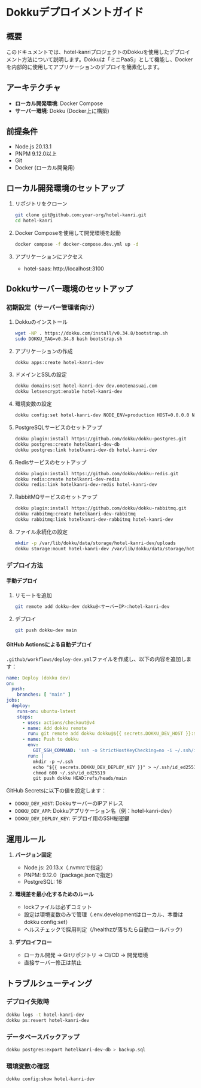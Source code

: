 # Dokkuデプロイメントガイド

## 概要

このドキュメントでは、hotel-kanriプロジェクトのDokkuを使用したデプロイメント方法について説明します。Dokkuは「ミニPaaS」として機能し、Dockerを内部的に使用してアプリケーションのデプロイを簡素化します。

## アーキテクチャ

- **ローカル開発環境**: Docker Compose
- **サーバー環境**: Dokku (Docker上に構築)

## 前提条件

- Node.js 20.13.1
- PNPM 9.12.0以上
- Git
- Docker (ローカル開発用)

## ローカル開発環境のセットアップ

1. リポジトリをクローン
   ```bash
   git clone git@github.com:your-org/hotel-kanri.git
   cd hotel-kanri
   ```

2. Docker Composeを使用して開発環境を起動
   ```bash
   docker compose -f docker-compose.dev.yml up -d
   ```

3. アプリケーションにアクセス
   - hotel-saas: http://localhost:3100

## Dokkuサーバー環境のセットアップ

### 初期設定（サーバー管理者向け）

1. Dokkuのインストール
   ```bash
   wget -NP . https://dokku.com/install/v0.34.8/bootstrap.sh
   sudo DOKKU_TAG=v0.34.8 bash bootstrap.sh
   ```

2. アプリケーションの作成
   ```bash
   dokku apps:create hotel-kanri-dev
   ```

3. ドメインとSSLの設定
   ```bash
   dokku domains:set hotel-kanri-dev dev.omotenasuai.com
   dokku letsencrypt:enable hotel-kanri-dev
   ```

4. 環境変数の設定
   ```bash
   dokku config:set hotel-kanri-dev NODE_ENV=production HOST=0.0.0.0 NITRO_PORT=3100
   ```

5. PostgreSQLサービスのセットアップ
   ```bash
   dokku plugin:install https://github.com/dokku/dokku-postgres.git
   dokku postgres:create hotelkanri-dev-db
   dokku postgres:link hotelkanri-dev-db hotel-kanri-dev
   ```

6. Redisサービスのセットアップ
   ```bash
   dokku plugin:install https://github.com/dokku/dokku-redis.git
   dokku redis:create hotelkanri-dev-redis
   dokku redis:link hotelkanri-dev-redis hotel-kanri-dev
   ```

7. RabbitMQサービスのセットアップ
   ```bash
   dokku plugin:install https://github.com/dokku/dokku-rabbitmq.git
   dokku rabbitmq:create hotelkanri-dev-rabbitmq
   dokku rabbitmq:link hotelkanri-dev-rabbitmq hotel-kanri-dev
   ```

8. ファイル永続化の設定
   ```bash
   mkdir -p /var/lib/dokku/data/storage/hotel-kanri-dev/uploads
   dokku storage:mount hotel-kanri-dev /var/lib/dokku/data/storage/hotel-kanri-dev/uploads:/app/uploads
   ```

### デプロイ方法

#### 手動デプロイ

1. リモートを追加
   ```bash
   git remote add dokku-dev dokku@<サーバーIP>:hotel-kanri-dev
   ```

2. デプロイ
   ```bash
   git push dokku-dev main
   ```

#### GitHub Actionsによる自動デプロイ

`.github/workflows/deploy-dev.yml`ファイルを作成し、以下の内容を追加します：

```yaml
name: Deploy (dokku dev)
on:
  push:
    branches: [ "main" ]
jobs:
  deploy:
    runs-on: ubuntu-latest
    steps:
      - uses: actions/checkout@v4
      - name: Add dokku remote
        run: git remote add dokku dokku@${{ secrets.DOKKU_DEV_HOST }}:${{ secrets.DOKKU_DEV_APP }}
      - name: Push to dokku
        env:
          GIT_SSH_COMMAND: 'ssh -o StrictHostKeyChecking=no -i ~/.ssh/id_ed25519'
        run: |
          mkdir -p ~/.ssh
          echo "${{ secrets.DOKKU_DEV_DEPLOY_KEY }}" > ~/.ssh/id_ed25519
          chmod 600 ~/.ssh/id_ed25519
          git push dokku HEAD:refs/heads/main
```

GitHub Secretsに以下の値を設定します：
- `DOKKU_DEV_HOST`: DokkuサーバーのIPアドレス
- `DOKKU_DEV_APP`: Dokkuアプリケーション名（例：hotel-kanri-dev）
- `DOKKU_DEV_DEPLOY_KEY`: デプロイ用のSSH秘密鍵

## 運用ルール

1. **バージョン固定**
   - Node.js: 20.13.x（.nvmrcで指定）
   - PNPM: 9.12.0（package.jsonで指定）
   - PostgreSQL: 16

2. **環境差を最小化するためのルール**
   - lockファイルは必ずコミット
   - 設定は環境変数のみで管理（.env.developmentはローカル、本番はdokku config:set）
   - ヘルスチェックで採用判定（/healthzが落ちたら自動ロールバック）

3. **デプロイフロー**
   - ローカル開発 → Gitリポジトリ → CI/CD → 開発環境
   - 直接サーバー修正は禁止

## トラブルシューティング

### デプロイ失敗時

```bash
dokku logs -t hotel-kanri-dev
dokku ps:revert hotel-kanri-dev
```

### データベースバックアップ

```bash
dokku postgres:export hotelkanri-dev-db > backup.sql
```

### 環境変数の確認

```bash
dokku config:show hotel-kanri-dev
```
